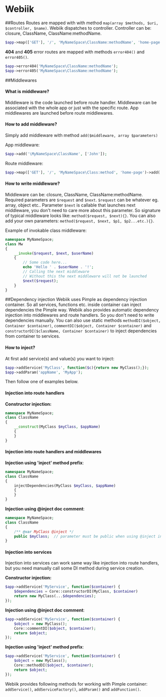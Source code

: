 # Webiik

##Routes
Routes are mapped with with method `map(array $methods, $uri, $controller, $name)`. Webiik dispatches to controller. Controller can be: closure, ClassName, ClassName:methodName.   
```php
$app->map(['GET'], '/', 'MyNameSpace\ClassName:methodName', 'home-page');
```

__404__ and __405__ error routes are mapped with methods `error404()` and `error405()`.
```php
$app->error404('MyNameSpace\ClassName:methodName');
$app->error405('MyNameSpace\ClassName:methodName');
```

##Middlewares
#### What is middleware?
Middleware is the code launched before route handler. Middleware can be associated with the whole app or 
just with the specific route. App middlewares are launched before route middlewares.

#### How to add middleware?
Simply add middleware with method `add($middleware, array $parameters)` 

App middleware:
```php
$app->add('\MyNameSpace\ClassName', ['John']);
```

Route middleware:
```php
$app->map(['GET'], '/', 'MyNameSpace\Class:method', 'home-page')->add('\MyNameSpace\ClassName', ['John']);
```

#### How to write middleware?
Middleware can be: closure, ClassName, ClassName:methodName. Required parameters are `$request` and `$next`. `$request` can be whatever eg. array, object etc.. Parameter `$next` is callable that launches next middleware, you don't need to care more about this parameter. So signature of typical middleware looks like: `method($request, $next){}`. You can also add your own parameters: `method($request, $next, $p1, $p2...etc.){}`.

Example of invokable class middleware:
```php
namespace MyNameSpace;
class Mw
{
    __invoke($request, $next, $userName)
    {
        // Some code here...
        echo 'Hello ' . $userName . '!';
        // Calling the next middleware
        // Without this the next middleware will not be launched
        $next($request);       
    }
}
```

##Dependency injection
Webiik uses Pimple as dependency injection container. So all services, functions etc. inside container can inject dependencies the Pimple way. Webiik also provides automatic dependency injection into middlewares and route handlers. So you don't need to write dependencies manually. You can also use static methods `methodDI($object, Container $container)`, `commentDI($object, Container $container)` and `constructorDI($className, Container $container)` to inject dependencies from container to services.

#### How to inject?
At first add service(s) and value(s) you want to inject: 
```php
$app->addService('MyClass', function($c){return new MyClass();});
$app->addParam('appName', 'MyApp');
```

Then follow one of examples below.

#### Injection into route handlers
__Constructor injection:__
```php 
namespace MyNameSpace;
class ClassName
{ 
    __construct(MyClass $myClass, $appName)
    {
    }
}
```

#### Injection into route handlers and middlewares
__Injection using 'inject' method prefix__:
```php 
namespace MyNameSpace;
class ClassName
{
    injectDependencies(MyClass $myClass, $appName)
    {
    }
}
```

__Injection using @inject doc comment__:
```php 
namespace MyNameSpace;
class ClassName
{
    /** @var MyClass @inject */
    public $myClass;  // parameter must be public when using @inject injection
}
```
#### Injection into services
Injection into services can work same way like injection into route handlers, but you need manually call some DI method during service creation.

__Constructor injection:__
```php
$app->addService('MyService', function($container) {
    $dependencies = Core::constructorDI(MyClass, $container)
    return new MyClass(...$dependencies);
});
```

__Injection using @inject doc comment__:
```php
$app->addService('MyService', function($container) {
    $object = new MyClass();
    Core::commentDI($object, $container);
    return $object;
});
```

__Injection using 'inject' method prefix__:
```php
$app->addService('MyService', function($container) {
    $object = new MyClass();
    Core::methodDI($object, $container);
    return $object;
});
```

Webiik provides following methods for working with Pimple container: `addService()`, `addServiceFactory()`, `addParam()` and `addFunction()`.
